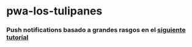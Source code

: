 # pwa-los-tulipanes

### Push notifications basado a grandes rasgos en el [siguiente tutorial](https://www.codemag.com/article/1901031/Implementing-Push-Notifications-in-Progressive-Web-Apps-PWAs-Using-Firebase)
